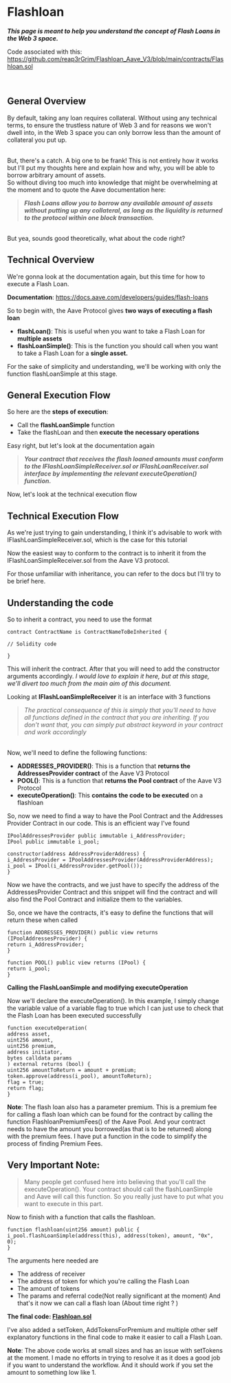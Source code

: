 # **Flashloan**

**_This page is meant to help you understand the concept of Flash Loans in the Web 3 space._**

Code associated with this: https://github.com/reap3rGrim/Flashloan_Aave_V3/blob/main/contracts/Flashloan.sol

<br>

## **General Overview**

By default, taking any loan requires collateral. Without using any technical terms, to ensure the trustless nature of Web 3 and for reasons we won't dwell into, in the Web 3 space you can only borrow less than the amount of collateral you put up.

<br>
But, there's a catch. A big one to be frank!
This is not entirely how it works but I'll put my thoughts here and explain how and why, you will be able to borrow arbitrary amount of assets.

<br>
So without diving too much into knowledge that might be overwhelming at the moment and to quote the Aave documentation here:

<br>

> **_Flash Loans allow you to borrow any available amount of assets without putting up any collateral, as long as the liquidity is returned to the protocol within one block transaction._**

<br>
But yea, sounds good theoretically, what about the code right?

<br>

## **Technical Overview**

We're gonna look at the documentation again, but this time for how to execute a Flash Loan.

**Documentation**: https://docs.aave.com/developers/guides/flash-loans

So to begin with, the Aave Protocol gives **two ways of executing a flash loan**

-   **flashLoan()**: This is useful when you want to take a Flash Loan for **multiple assets**
-   **flashLoanSimple()**: This is the function you should call when you want to take a Flash Loan for a **single asset.**

For the sake of simplicity and understanding, we'll be working with only the function flashLoanSimple at this stage.

## **General Execution Flow**

So here are the **steps of execution**:

-   Call the **flashLoanSimple** function
-   Take the flashLoan and then **execute the necessary operations**

Easy right, but let's look at the documentation again

> **_Your contract that receives the flash loaned amounts must conform to the IFlashLoanSimpleReceiver.sol or IFlashLoanReceiver.sol interface by implementing the relevant executeOperation() function._**

Now, let's look at the technical execution flow

## **Technical Execution Flow**

As we're just trying to gain understanding, I think it's advisable to work with IFlashLoanSimpleReceiver.sol, which is the case for this tutorial

Now the easiest way to conform to the contract is to inherit it from the IFlashLoanSimpleReceiver.sol from the Aave V3 protocol.

For those unfamiliar with inheritance, you can refer to the docs but I'll try to be brief here.

## **Understanding the code**

So to inherit a contract, you need to use the format

```
contract ContractName is ContractNameToBeInherited {

// Solidity code

}
```

This will inherit the contract. After that you will need to add the constructor arguments accordingly. _I would love to explain it here, but at this stage, we'll divert too much from the main aim of this document._

Looking at **IFlashLoanSimpleReceiver** it is an interface with 3 functions

> _The practical consequence of this is simply that you'll need to have all functions defined in the contract that you are inheriting. If you don't want that, you can simply put abstract keyword in your contract and work accordingly_

<br>
Now, we'll need to define the following functions:

-   **ADDRESSES_PROVIDER()**: This is a function that **returns the AddressesProvider contract** of the Aave V3 Protocol
-   **POOL()**: This is a function that **returns the Pool contract** of the Aave V3 Protocol
-   **executeOperation()**: This **contains the code to be executed** on a flashloan

So, now we need to find a way to have the Pool Contract and the Addresses Provider Contract in our code.
This is an efficient way I've found

```
IPoolAddressesProvider public immutable i_AddressProvider;
IPool public immutable i_pool;

constructor(address AddressProviderAddress) {
i_AddressProvider = IPoolAddressesProvider(AddressProviderAddress);
i_pool = IPool(i_AddressProvider.getPool());
}
```

Now we have the contracts, and we just have to specify the address of the AddressesProvider Contract and this snippet will find the contract and will also find the Pool Contract and initialize them to the variables.

So, once we have the contracts, it's easy to define the functions that will return these when called

```
function ADDRESSES_PROVIDER() public view returns (IPoolAddressesProvider) {
return i_AddressProvider;
}

function POOL() public view returns (IPool) {
return i_pool;
}
```

**Calling the FlashLoanSimple and modifying executeOperation**

Now we'll declare the executeOperation(). In this example, I simply change the variable value of a variable flag to true which I can just use to check that the Flash Loan has been executed successfully

```
function executeOperation(
address asset,
uint256 amount,
uint256 premium,
address initiator,
bytes calldata params
) external returns (bool) {
uint256 amountToReturn = amount + premium;
token.approve(address(i_pool), amountToReturn);
flag = true;
return flag;
}
```

**Note**: The flash loan also has a parameter premium. This is a premium fee for calling a flash loan which can be found for the contract by calling the function FlashloanPremiumFees() of the Aave Pool. And your contract needs to have the amount you borrowed(as that is to be returned) along with the premium fees. I have put a function in the code to simplify the process of finding Premium Fees.

## **Very Important Note**:

> Many people get confused here into believing that you'll call the executeOperation(). Your contract should call the flashLoanSimple and Aave will call this function. So you really just have to put what you want to execute in this part.

Now to finish with a function that calls the flashloan.

```
function flashloan(uint256 amount) public {
i_pool.flashLoanSimple(address(this), address(token), amount, "0x", 0);
}
```

The arguments here needed are

-   The address of receiver
-   The address of token for which you're calling the Flash Loan
-   The amount of tokens
-   The params and referral code(Not really significant at the moment)
    And that's it now we can call a flash loan (About time right ? )

**The final code: [Flashloan.sol](https://github.com/reap3rGrim/Flashloan_Aave_V3/blob/main/contracts/Flashloan.sol)**

I've also added a setToken, AddTokensForPremium and multiple other self explanatory functions in the final code to make it easier to call a Flash Loan.

**Note**: The above code works at small sizes and has an issue with setTokens at the moment. I made no efforts in trying to resolve it as it does a good job if you want to understand the workflow. And it should work if you set the amount to something low like 1.
